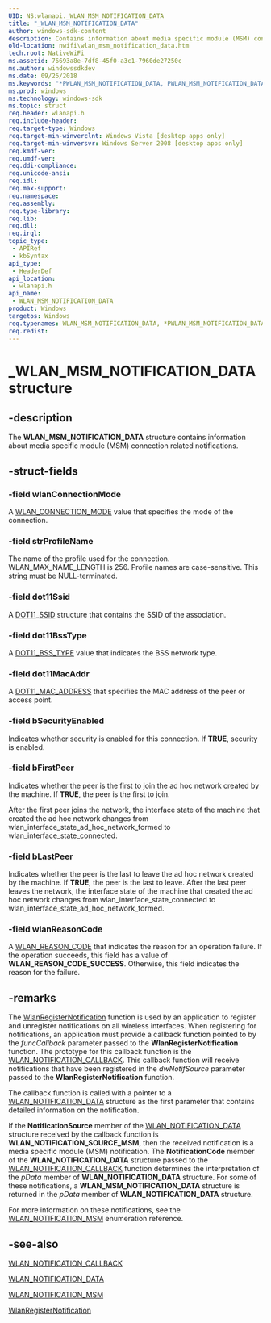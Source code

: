 ```yaml
---
UID: NS:wlanapi._WLAN_MSM_NOTIFICATION_DATA
title: "_WLAN_MSM_NOTIFICATION_DATA"
author: windows-sdk-content
description: Contains information about media specific module (MSM) connection related notifications.
old-location: nwifi\wlan_msm_notification_data.htm
tech.root: NativeWiFi
ms.assetid: 76693a8e-7df8-45f0-a3c1-7960de27250c
ms.author: windowssdkdev
ms.date: 09/26/2018
ms.keywords: "*PWLAN_MSM_NOTIFICATION_DATA, PWLAN_MSM_NOTIFICATION_DATA, PWLAN_MSM_NOTIFICATION_DATA structure pointer [NativeWIFI], WLAN_MSM_NOTIFICATION_DATA, WLAN_MSM_NOTIFICATION_DATA structure [NativeWIFI], _WLAN_MSM_NOTIFICATION_DATA, nwifi.wlan_msm_notification_data, wlanapi/PWLAN_MSM_NOTIFICATION_DATA, wlanapi/WLAN_MSM_NOTIFICATION_DATA"
ms.prod: windows
ms.technology: windows-sdk
ms.topic: struct
req.header: wlanapi.h
req.include-header: 
req.target-type: Windows
req.target-min-winverclnt: Windows Vista [desktop apps only]
req.target-min-winversvr: Windows Server 2008 [desktop apps only]
req.kmdf-ver: 
req.umdf-ver: 
req.ddi-compliance: 
req.unicode-ansi: 
req.idl: 
req.max-support: 
req.namespace: 
req.assembly: 
req.type-library: 
req.lib: 
req.dll: 
req.irql: 
topic_type:
 - APIRef
 - kbSyntax
api_type:
 - HeaderDef
api_location:
 - wlanapi.h
api_name:
 - WLAN_MSM_NOTIFICATION_DATA
product: Windows
targetos: Windows
req.typenames: WLAN_MSM_NOTIFICATION_DATA, *PWLAN_MSM_NOTIFICATION_DATA
req.redist: 
---
```


# _WLAN_MSM_NOTIFICATION_DATA structure


## -description


The <b>WLAN_MSM_NOTIFICATION_DATA</b> structure contains information about media specific module (MSM) connection related notifications.


## -struct-fields




### -field wlanConnectionMode

A <a href="https://msdn.microsoft.com/d62e863f-2aa8-49b1-9e27-8d9d053026f0">WLAN_CONNECTION_MODE</a> value that specifies the mode of the connection.


### -field strProfileName

The name of the profile used for the connection. WLAN_MAX_NAME_LENGTH is 256. Profile names are case-sensitive. This string must be NULL-terminated.


### -field dot11Ssid

A <a href="https://msdn.microsoft.com/f2b15ef9-99ee-4505-8575-224112024d7a">DOT11_SSID</a> structure that contains the SSID of the association.


### -field dot11BssType

A <a href="https://msdn.microsoft.com/13d57339-655e-4978-974e-e7b12a83d18a">DOT11_BSS_TYPE</a> value that indicates the BSS network type.


### -field dot11MacAddr

A <a href="https://msdn.microsoft.com/c1335127-a2d2-4f44-a895-1abbc5eaf98d">DOT11_MAC_ADDRESS</a> that specifies the MAC address of the peer or access point.


### -field bSecurityEnabled

Indicates whether security is enabled for this connection.  If <b>TRUE</b>, security is enabled.  


### -field bFirstPeer

Indicates whether the peer is the first to join the ad hoc network created by the machine. If <b>TRUE</b>, the peer is the first to join.

After the first peer joins the network, the interface state of the machine that created the ad hoc network changes from wlan_interface_state_ad_hoc_network_formed to wlan_interface_state_connected.


### -field bLastPeer

Indicates whether the peer is the last to leave the ad hoc network created by the machine. If <b>TRUE</b>, the peer is the last to leave. After the last peer leaves the network, the interface state of the machine that created the ad hoc network changes from wlan_interface_state_connected to wlan_interface_state_ad_hoc_network_formed.


### -field wlanReasonCode

A <a href="https://msdn.microsoft.com/7b267f0b-b3f7-4729-bab4-de3bdd0a35a2">WLAN_REASON_CODE</a> that indicates the reason for an operation failure.  If the operation succeeds, this field has a value of <b>WLAN_REASON_CODE_SUCCESS</b>. Otherwise, this field indicates the reason for the failure.


## -remarks



The <a href="https://msdn.microsoft.com/e24810da-ed3b-41c4-b7b1-290b01e26cd5">WlanRegisterNotification</a> function is used by an application to register and unregister notifications on all wireless interfaces. When registering for notifications, an application must provide a callback function pointed to by the <i>funcCallback</i> parameter passed to the <b>WlanRegisterNotification</b> function. The prototype for this callback function is the <a href="https://msdn.microsoft.com/df721e77-3285-442b-aabd-2dccae85fda5">WLAN_NOTIFICATION_CALLBACK</a>. This callback function will receive notifications that have been registered in the <i>dwNotifSource</i> parameter passed to the <b>WlanRegisterNotification</b> function. 

The callback function is called with a pointer to a <a href="https://msdn.microsoft.com/58589825-407c-4635-a2ea-20695b63ec2c">WLAN_NOTIFICATION_DATA</a> structure as the first parameter that contains detailed information on the notification. 

If the <b>NotificationSource</b> member of the  <a href="https://msdn.microsoft.com/58589825-407c-4635-a2ea-20695b63ec2c">WLAN_NOTIFICATION_DATA</a> structure received by the callback function is <b>WLAN_NOTIFICATION_SOURCE_MSM</b>, then the received notification is a media specific module (MSM) notification. The <b>NotificationCode</b> member of the <b>WLAN_NOTIFICATION_DATA</b> structure passed to the <a href="https://msdn.microsoft.com/df721e77-3285-442b-aabd-2dccae85fda5">WLAN_NOTIFICATION_CALLBACK</a> function  determines the interpretation of the <i>pData</i> member of <b>WLAN_NOTIFICATION_DATA</b> structure.  For some of these notifications, a <b>WLAN_MSM_NOTIFICATION_DATA</b> structure is returned in the <i>pData</i> member of <b>WLAN_NOTIFICATION_DATA</b> structure. 

For more information on these notifications, see the <a href="https://msdn.microsoft.com/7847658a-6789-43ad-95ad-b520333863e6">WLAN_NOTIFICATION_MSM</a> enumeration reference.




## -see-also




<a href="https://msdn.microsoft.com/df721e77-3285-442b-aabd-2dccae85fda5">WLAN_NOTIFICATION_CALLBACK</a>



<a href="https://msdn.microsoft.com/58589825-407c-4635-a2ea-20695b63ec2c">WLAN_NOTIFICATION_DATA</a>



<a href="https://msdn.microsoft.com/7847658a-6789-43ad-95ad-b520333863e6">WLAN_NOTIFICATION_MSM</a>



<a href="https://msdn.microsoft.com/e24810da-ed3b-41c4-b7b1-290b01e26cd5">WlanRegisterNotification</a>
 

 

